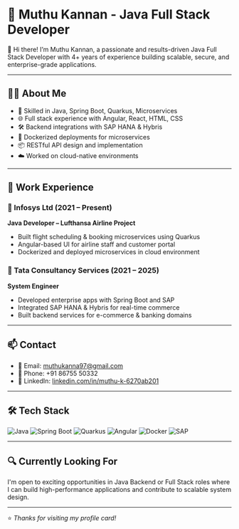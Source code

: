 # 💼 Muthu Kannan - Java Full Stack Developer

👋 Hi there! I’m Muthu Kannan, a passionate and results-driven Java Full Stack Developer with 4+ years of experience building scalable, secure, and enterprise-grade applications.

---

## 🧑‍💻 About Me

- 🔧 Skilled in Java, Spring Boot, Quarkus, Microservices
- 🌐 Full stack experience with Angular, React, HTML, CSS
- 🛠️ Backend integrations with SAP HANA & Hybris
- 🐳 Dockerized deployments for microservices
- 📦 RESTful API design and implementation
- ☁️ Worked on cloud-native environments

---

## 🏢 Work Experience

### 🔹 Infosys Ltd (2021 – Present)
**Java Developer – Lufthansa Airline Project**
- Built flight scheduling & booking microservices using Quarkus
- Angular-based UI for airline staff and customer portal
- Dockerized and deployed microservices in cloud environment

### 🔹 Tata Consultancy Services (2021 – 2025)
**System Engineer**
- Developed enterprise apps with Spring Boot and SAP
- Integrated SAP HANA & Hybris for real-time commerce
- Built backend services for e-commerce & banking domains

---

## 📫 Contact

- 📧 Email: muthukanna97@gmail.com  
- 📱 Phone: +91 86755 50332  
- 🔗 LinkedIn: [linkedin.com/in/muthu-k-6270ab201](https://www.linkedin.com/in/muthu-k-6270ab201)

---

## 🛠️ Tech Stack

![Java](https://img.shields.io/badge/Java-%23150458.svg?style=for-the-badge&logo=java&logoColor=white)
![Spring Boot](https://img.shields.io/badge/SpringBoot-%236DB33F.svg?style=for-the-badge&logo=spring&logoColor=white)
![Quarkus](https://img.shields.io/badge/Quarkus-%23007ACC.svg?style=for-the-badge&logo=quarkus&logoColor=white)
![Angular](https://img.shields.io/badge/Angular-%23DD0031.svg?style=for-the-badge&logo=angular&logoColor=white)
![Docker](https://img.shields.io/badge/Docker-%232496ED.svg?style=for-the-badge&logo=docker&logoColor=white)
![SAP](https://img.shields.io/badge/SAP-%2300C1D4.svg?style=for-the-badge&logo=sap&logoColor=white)

---

## 🔍 Currently Looking For

I'm open to exciting opportunities in Java Backend or Full Stack roles where I can build high-performance applications and contribute to scalable system design.

---

⭐ _Thanks for visiting my profile card!_  
